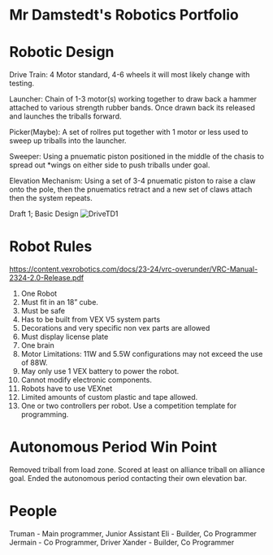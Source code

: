 # Mr Damstedt's Robotics Portfolio
# Robotic Design
Drive Train: 4 Motor standard, 4-6 wheels it will most likely change with testing.

Launcher: Chain of 1-3 motor(s) working together to draw back a hammer attached to various strength rubber bands. Once drawn back its released and launches the triballs forward.

Picker(Maybe): A set of rollres put together with 1 motor or less used to sweep up triballs into the launcher.

Sweeper: Using a pnuematic piston positioned in the middle of the chasis to spread out *wings on either side to push triballs under goal.

Elevation Mechanism: Using a set of 3-4 pnuematic piston to raise a claw onto the pole, then the pnuematics retract and a new set of claws attach then the system repeats.

Draft 1; Basic Design
![DriveTD1](https://github.com/Bgdshd/RoboticsPortfolioB4/assets/111591253/2ef51a66-edcd-42be-ad3b-06022c7bd7d4)


# Robot Rules
https://content.vexrobotics.com/docs/23-24/vrc-overunder/VRC-Manual-2324-2.0-Release.pdf
1. One Robot
2. Must fit in an 18” cube.
3. Must be safe
4. Has to be built from VEX V5 system parts
5. Decorations and very specific non vex parts are allowed
6. Must display license plate
7. One brain
8. Motor Limitations: 11W and 5.5W configurations may not exceed the use of 88W.
9. May only use 1 VEX battery to power the robot.
10. Cannot modify electronic components.
11. Robots have to use VEXnet
12. Limited amounts of custom plastic and tape allowed.
13. One or two controllers per robot.
Use a competition template for programming.

# Autonomous Period Win Point
  Removed triball from load zone.
  Scored at least on alliance triball on alliance goal.
  Ended the autonomous period contacting their own elevation bar.

# People
Truman - Main programmer, Junior Assistant
Eli - Builder, Co Programmer
Jermain - Co Programmer, Driver
Xander - Builder, Co Programmer
